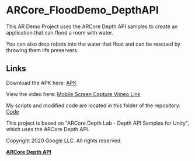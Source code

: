 # ARCore_FloodDemo_DepthAPI

This AR Demo Project uses the ARCore Depth API samples to create an application that can flood a room with water.

You can also drop robots into the water that float and can be rescued by throwing them life preservers.

## Links

Download the APK here: [APK](https://github.com/Senpai55/ARCore_FloodDemo_DepthAPI/releases/tag/apk)

View the video here: [Mobile Screen Capture Vimeo Link](https://vimeo.com/461616544)

My scripts and modified code are located in this folder of the repository:
[Code](https://github.com/Senpai55/ARCore_FloodDemo_DepthAPI/tree/master/arcore-depth-lab-modified/Assets/Senai's%20Working%20Folder/Scripts)

This project is based on "ARCore Depth Lab - Depth API Samples for Unity", which uses the ARCore Depth API.

Copyright 2020 Google LLC.  All rights reserved.

[**ARCore Depth API**](https://developers.google.com/ar/develop/unity/depth/overview)
